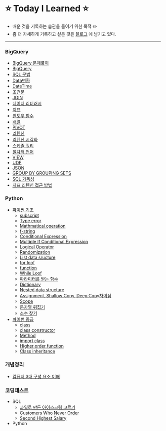 # :star: Today I Learned :star:
+ 배운 것을 기록하는 습관을 들이기 위한 목적 :pencil2:
+ 좀 더 자세하게 기록하고 싶은 것은 [블로그](https://fgcxvsd265.tistory.com/) 에 남기고 있다.
----
### BigQuery
+ [BigQuery 문제풀이](https://github.com/hyunol7/TIL/tree/main/BigQuery/%EB%AC%B8%EC%A0%9C%ED%92%80%EC%9D%B4)
+ [BigQuery](https://github.com/hyunol7/TIL/blob/main/BigQuery/01.BigQuery.md)
+ [SQL 문법](https://github.com/hyunol7/TIL/blob/main/BigQuery/02.SQL%EB%AC%B8%EB%B2%95.md)
+ [Data변환](https://github.com/hyunol7/TIL/blob/main/BigQuery/03.Data%EB%B3%80%ED%99%98.md)
+ [DateTime](https://github.com/hyunol7/TIL/blob/main/BigQuery/04.DateTime.md)
+ [조건문](https://github.com/hyunol7/TIL/blob/main/BigQuery/05.%EC%A1%B0%EA%B1%B4%EB%AC%B8.md)
+ [JOIN](https://github.com/hyunol7/TIL/blob/main/BigQuery/06.JOIN.md)
+ [데이터 리터러시](https://github.com/hyunol7/TIL/blob/main/BigQuery/07.%EB%8D%B0%EC%9D%B4%ED%84%B0%20%EB%A6%AC%ED%84%B0%EB%9F%AC%EC%8B%9C.md)
+ [지표](https://github.com/hyunol7/TIL/blob/main/BigQuery/08.%EC%A7%80%ED%91%9C.md)
+ [윈도우 함수](https://github.com/hyunol7/TIL/blob/main/BigQuery/09.%EC%9C%88%EB%8F%84%EC%9A%B0%20%ED%95%A8%EC%88%98.md)
+ [배열](https://github.com/hyunol7/TIL/blob/main/BigQuery/10.%EB%B0%B0%EC%97%B4.md)
+ [PIVOT](https://github.com/hyunol7/TIL/blob/main/BigQuery/11.PIVOT.md)
+ [리텐션](https://github.com/hyunol7/TIL/blob/main/BigQuery/12.%EB%A6%AC%ED%85%90%EC%85%98.md)
+ [리텐션 시각화](https://github.com/hyunol7/TIL/blob/main/BigQuery/13.%EB%A6%AC%ED%85%90%EC%85%98_%EC%8B%9C%EA%B0%81%ED%99%94.md)
+ [스케줄 쿼리](https://github.com/hyunol7/TIL/blob/main/BigQuery/14.%EC%8A%A4%EC%BC%80%EC%A4%84%EC%BF%BC%EB%A6%AC.md)
+ [절차적 언어](http://github.com/hyunol7/TIL/blob/main/BigQuery/15.%EC%A0%88%EC%B0%A8%EC%A0%81%20%EC%96%B8%EC%96%B4.md)
+ [VIEW](https://github.com/hyunol7/TIL/blob/main/BigQuery/16.VIEW.md)
+ [UDF](https://github.com/hyunol7/TIL/blob/main/BigQuery/17.UDF.md)
+ [JSON](https://github.com/hyunol7/TIL/blob/main/BigQuery/18.JSON.md)
+ [GROUP BY GROUPING SETS](https://github.com/hyunol7/TIL/blob/main/BigQuery/19.GROUP%20BY%20GROUPING%20SETS.md)
+ [SQL 가독성](https://github.com/hyunol7/TIL/blob/main/BigQuery/SQL%EA%B0%80%EB%8F%85%EC%84%B1.md)
+ [지표 리텐션 접근 방법](https://github.com/hyunol7/TIL/blob/main/BigQuery/%EC%A7%80%ED%91%9C%2C%20%EB%A6%AC%ED%85%90%EC%85%98%20%EC%A0%91%EA%B7%BC%20%EB%B0%A9%EB%B2%95.md)

### Python
+ [파이썬 기초](https://github.com/hyunol7/TIL/tree/main/Python/%ED%8C%8C%EC%9D%B4%EC%8D%AC%20%EA%B8%B0%EC%B4%88)
    + [subscript](https://github.com/hyunol7/TIL/blob/main/Python/%ED%8C%8C%EC%9D%B4%EC%8D%AC%20%EA%B8%B0%EC%B4%88/01.subscript.md)
    + [Type error](https://github.com/hyunol7/TIL/blob/main/Python/%ED%8C%8C%EC%9D%B4%EC%8D%AC%20%EA%B8%B0%EC%B4%88/02.Type%20error.md)
    + [Mathmatical operation](https://github.com/hyunol7/TIL/blob/main/Python/%ED%8C%8C%EC%9D%B4%EC%8D%AC%20%EA%B8%B0%EC%B4%88/03.Mathmatical%20operation.md)
    + [f-string](https://github.com/hyunol7/TIL/blob/main/Python/%ED%8C%8C%EC%9D%B4%EC%8D%AC%20%EA%B8%B0%EC%B4%88/04.f-string.md)
    + [Conditional Expression](https://github.com/hyunol7/TIL/blob/main/Python/%ED%8C%8C%EC%9D%B4%EC%8D%AC%20%EA%B8%B0%EC%B4%88/05.Conditional%20Expression.md)
    + [Multiple If Conditional Expression](https://github.com/hyunol7/TIL/blob/main/Python/%ED%8C%8C%EC%9D%B4%EC%8D%AC%20%EA%B8%B0%EC%B4%88/06.Multiple%20If%20Conditional%20Expression.md)
    + [Logical Operator](https://github.com/hyunol7/TIL/blob/main/Python/%ED%8C%8C%EC%9D%B4%EC%8D%AC%20%EA%B8%B0%EC%B4%88/07.Logical%20Operator.md)
    + [Randomization](https://github.com/hyunol7/TIL/blob/main/Python/%ED%8C%8C%EC%9D%B4%EC%8D%AC%20%EA%B8%B0%EC%B4%88/08.Randomization.md)
    + [List data sructure](https://github.com/hyunol7/TIL/blob/main/Python/%ED%8C%8C%EC%9D%B4%EC%8D%AC%20%EA%B8%B0%EC%B4%88/09.List%20data%20sructure.md)
    + [for loof](https://github.com/hyunol7/TIL/blob/main/Python/%ED%8C%8C%EC%9D%B4%EC%8D%AC%20%EA%B8%B0%EC%B4%88/10.for%20loof.md)
    + [function](https://github.com/hyunol7/TIL/blob/main/Python/%ED%8C%8C%EC%9D%B4%EC%8D%AC%20%EA%B8%B0%EC%B4%88/11.function.md)
    + [While Loof](https://github.com/hyunol7/TIL/blob/main/Python/%ED%8C%8C%EC%9D%B4%EC%8D%AC%20%EA%B8%B0%EC%B4%88/12.While%20Loof.md)
    + [파라미터를 받는 함수](https://github.com/hyunol7/TIL/blob/main/Python/%ED%8C%8C%EC%9D%B4%EC%8D%AC%20%EA%B8%B0%EC%B4%88/13.%ED%8C%8C%EB%9D%BC%EB%AF%B8%ED%84%B0%EB%A5%BC%20%EB%B0%9B%EB%8A%94%20%ED%95%A8%EC%88%98.md)
    + [Dictionary](https://github.com/hyunol7/TIL/blob/main/Python/%ED%8C%8C%EC%9D%B4%EC%8D%AC%20%EA%B8%B0%EC%B4%88/14.Dictionary.md)
    + [Nested data structure](https://github.com/hyunol7/TIL/blob/main/Python/%ED%8C%8C%EC%9D%B4%EC%8D%AC%20%EA%B8%B0%EC%B4%88/15.Nested%20data%20structure.md)
    + [Assignment, Shallow Copy, Deep Copy차이점](https://github.com/hyunol7/TIL/blob/main/Python/%ED%8C%8C%EC%9D%B4%EC%8D%AC%20%EA%B8%B0%EC%B4%88/16.Assignment%2C%20Shallow%20Copy%2C%20Deep%20Copy%EC%B0%A8%EC%9D%B4%EC%A0%90.md)
    + [Scope](https://github.com/hyunol7/TIL/blob/main/Python/%ED%8C%8C%EC%9D%B4%EC%8D%AC%20%EA%B8%B0%EC%B4%88/17.Scope.md)
    + [문자열 뒤집기](https://github.com/hyunol7/TIL/blob/main/Python/%ED%8C%8C%EC%9D%B4%EC%8D%AC%20%EA%B8%B0%EC%B4%88/%EB%AC%B8%EC%9E%90%EC%97%B4%20%EB%92%A4%EC%A7%91%EA%B8%B0.md)
    + [소수 찾기](https://github.com/hyunol7/TIL/blob/main/Python/%ED%8C%8C%EC%9D%B4%EC%8D%AC%20%EA%B8%B0%EC%B4%88/%EC%86%8C%EC%88%98%20%EC%B0%BE%EA%B8%B0.md)
+ [파이썬 중급](https://github.com/hyunol7/TIL/tree/main/Python/%ED%8C%8C%EC%9D%B4%EC%8D%AC%20%EC%A4%91%EA%B8%89)
    + [class](https://github.com/hyunol7/TIL/blob/main/Python/%ED%8C%8C%EC%9D%B4%EC%8D%AC%20%EC%A4%91%EA%B8%89/01.class.md)
    + [class constructor](https://github.com/hyunol7/TIL/blob/main/Python/%ED%8C%8C%EC%9D%B4%EC%8D%AC%20%EC%A4%91%EA%B8%89/02.class%20constructor.md)
    + [Method](https://github.com/hyunol7/TIL/blob/main/Python/%ED%8C%8C%EC%9D%B4%EC%8D%AC%20%EC%A4%91%EA%B8%89/03.Method.md)
    + [import class](https://github.com/hyunol7/TIL/blob/main/Python/%ED%8C%8C%EC%9D%B4%EC%8D%AC%20%EC%A4%91%EA%B8%89/04.import%20class.md)
    + [Higher order function](https://github.com/hyunol7/TIL/blob/main/Python/%ED%8C%8C%EC%9D%B4%EC%8D%AC%20%EC%A4%91%EA%B8%89/05.Higher%20order%20function.md)
    + [Class inheritance](https://github.com/hyunol7/TIL/blob/main/Python/%ED%8C%8C%EC%9D%B4%EC%8D%AC%20%EC%A4%91%EA%B8%89/06.Class%20inheritance.md)
### 개념정리
+ [컴퓨터 3대 구성 요소 이해](https://github.com/hyunol7/TIL/blob/main/%EA%B0%9C%EB%85%90%EC%A0%95%EB%A6%AC/%EC%BB%B4%ED%93%A8%ED%84%B0%203%EB%8C%80%20%EA%B5%AC%EC%84%B1%20%EC%9A%94%EC%86%8C%20%EC%9D%B4%ED%95%B4.md)

### 코딩테스트
+ SQL
    + [과일로 만든 아이스크림 고르기](https://github.com/hyunol7/TIL/blob/main/%EC%BD%94%EB%94%A9%ED%85%8C%EC%8A%A4%ED%8A%B8/SQL/250516.md)
    + [Customers Who Never Order](https://github.com/hyunol7/TIL/blob/main/%EC%BD%94%EB%94%A9%ED%85%8C%EC%8A%A4%ED%8A%B8/SQL/250520(1).md)
    + [Second Highest Salary](https://github.com/hyunol7/TIL/blob/main/%EC%BD%94%EB%94%A9%ED%85%8C%EC%8A%A4%ED%8A%B8/SQL/250520(2).md)
+ Python
